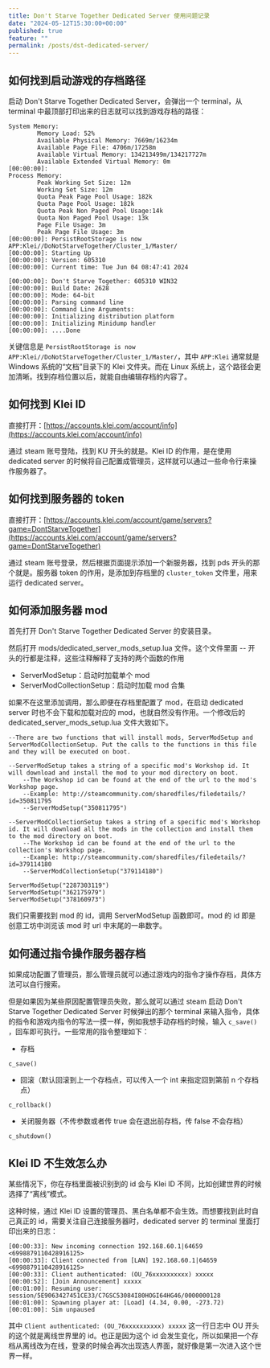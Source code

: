 ```yaml
---
title: Don't Starve Together Dedicated Server 使用问题记录
date: "2024-05-12T15:30:00+00:00"
published: true
feature: ""
permalink: /posts/dst-dedicated-server/
---
```


## 如何找到启动游戏的存档路径

启动 Don't Starve Together Dedicated Server，会弹出一个 terminal，从 terminal 中最顶部打印出来的日志就可以找到游戏存档的路径：

```markup
System Memory:
        Memory Load: 52%
        Available Physical Memory: 7669m/16234m
        Available Page File: 4706m/17258m
        Available Virtual Memory: 134213499m/134217727m
        Available Extended Virtual Memory: 0m
[00:00:00]:
Process Memory:
        Peak Working Set Size: 12m
        Working Set Size: 12m
        Quota Peak Page Pool Usage: 182k
        Quota Page Pool Usage: 182k
        Quota Peak Non Paged Pool Usage:14k
        Quota Non Paged Pool Usage: 13k
        Page File Usage: 3m
        Peak Page File Usage: 3m
[00:00:00]: PersistRootStorage is now APP:Klei//DoNotStarveTogether/Cluster_1/Master/
[00:00:00]: Starting Up
[00:00:00]: Version: 605310
[00:00:00]: Current time: Tue Jun 04 08:47:41 2024

[00:00:00]: Don't Starve Together: 605310 WIN32
[00:00:00]: Build Date: 2628
[00:00:00]: Mode: 64-bit
[00:00:00]: Parsing command line
[00:00:00]: Command Line Arguments:
[00:00:00]: Initializing distribution platform
[00:00:00]: Initializing Minidump handler
[00:00:00]: ....Done
```

关键信息是 `PersistRootStorage is now APP:Klei//DoNotStarveTogether/Cluster_1/Master/`，其中 `APP:Klei` 通常就是 Windows 系统的“文档”目录下的 Klei 文件夹。而在 Linux 系统上，这个路径会更加清晰。找到存档位置以后，就能自由编辑存档的内容了。

## 如何找到 Klei ID

直接打开：[https://accounts.klei.com/account/info](https://accounts.klei.com/account/info)

通过 steam 账号登陆，找到 KU 开头的就是。Klei ID 的作用，是在使用 dedicated server 的时候将自己配置成管理员，这样就可以通过一些命令行来操作服务器了。

## 如何找到服务器的 token

直接打开：[https://accounts.klei.com/account/game/servers?game=DontStarveTogether](https://accounts.klei.com/account/game/servers?game=DontStarveTogether)

通过 steam 账号登录，然后根据页面提示添加一个新服务器，找到 pds 开头的那个就是。服务器 token 的作用，是添加到存档里的 `cluster_token` 文件里，用来运行 dedicated server。

## 如何添加服务器 mod

首先打开 Don't Starve Together Dedicated Server 的安装目录。

然后打开 mods/dedicated_server_mods_setup.lua 文件。这个文件里面 -- 开头的行都是注释，这些注释解释了支持的两个函数的作用

- ServerModSetup：启动时加载单个 mod
- ServerModCollectionSetup：启动时加载 mod 合集

如果不在这里添加调用，那么即便在存档里配置了 mod，在启动 dedicated server 时也不会下载和加载对应的 mod，也就自然没有作用。一个修改后的 dedicated_server_mods_setup.lua 文件大致如下。

```markup
--There are two functions that will install mods, ServerModSetup and ServerModCollectionSetup. Put the calls to the functions in this file and they will be executed on boot.

--ServerModSetup takes a string of a specific mod's Workshop id. It will download and install the mod to your mod directory on boot.
	--The Workshop id can be found at the end of the url to the mod's Workshop page.
	--Example: http://steamcommunity.com/sharedfiles/filedetails/?id=350811795
	--ServerModSetup("350811795")

--ServerModCollectionSetup takes a string of a specific mod's Workshop id. It will download all the mods in the collection and install them to the mod directory on boot.
	--The Workshop id can be found at the end of the url to the collection's Workshop page.
	--Example: http://steamcommunity.com/sharedfiles/filedetails/?id=379114180
	--ServerModCollectionSetup("379114180")

ServerModSetup("2287303119")
ServerModSetup("362175979")
ServerModSetup("378160973")
```

我们只需要找到 mod 的 id，调用 ServerModSetup 函数即可。mod 的 id 即是创意工坊中浏览该 mod 时 url 中末尾的一串数字。

## 如何通过指令操作服务器存档

如果成功配置了管理员，那么管理员就可以通过游戏内的指令才操作存档，具体方法可以自行搜索。

但是如果因为某些原因配置管理员失败，那么就可以通过 steam 启动 Don't Starve Together Dedicated Server 时候弹出的那个 terminal 来输入指令，具体的指令和游戏内指令的写法一摸一样，例如我想手动存档的时候，输入 `c_save()` ，回车即可执行。一些常用的指令整理如下：

- 存档

```markup
c_save()
```

- 回滚（默认回滚到上一个存档点，可以传入一个 int 来指定回到第前 n 个存档点）

```markup
c_rollback()
```

- 关闭服务器（不传参数或者传 true 会在退出前存档，传 false 不会存档）

```markup
c_shutdown()
```

## Klei ID 不生效怎么办

某些情况下，你在存档里面被识别到的 id 会与 Klei ID 不同，比如创建世界的时候选择了“离线”模式。

这种时候，通过 Klei ID 设置的管理员、黑白名单都不会生效。而想要找到此时自己真正的 id，需要关注自己连接服务器时，dedicated server 的 terminal 里面打印出来的日志：

```markup
[00:00:33]: New incoming connection 192.168.60.1|64659 <6998879110428916125>
[00:00:33]: Client connected from [LAN] 192.168.60.1|64659 <6998879110428916125>
[00:00:33]: Client authenticated: (OU_76xxxxxxxxxx) xxxxx
[00:00:52]: [Join Announcement] xxxxx
[00:01:00]: Resuming user: session/5E9063427451CE33/C7GSC53084I80HOGI64HG46/0000000128
[00:01:00]: Spawning player at: [Load] (4.34, 0.00, -273.72)
[00:01:00]: Sim unpaused
```

其中 `Client authenticated: (OU_76xxxxxxxxxx) xxxxx` 这一行日志中 OU 开头的这个就是离线世界里的 id。也正是因为这个 id 会发生变化，所以如果把一个存档从离线改为在线，登录的时候会再次出现选人界面，就好像是第一次进入这个世界一样。
